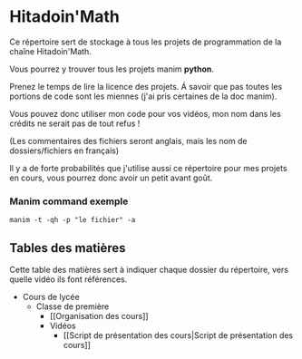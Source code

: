 # Hitadoin'Math

Ce répertoire sert de stockage à tous les projets de programmation de la chaîne Hitadoin'Math.

Vous pourrez y trouver tous les projets manim **python**.

Prenez le temps de lire la licence des projets.
Á savoir que pas toutes les portions de code sont les miennes (j'ai pris certaines de la doc manim).

Vous pouvez donc utiliser mon code pour vos vidéos, mon nom dans les crédits ne serait pas de tout refus !

(Les commentaires des fichiers seront anglais, mais les nom de dossiers/fichiers en français)

Il y a de forte probabilités que j'utilise aussi ce répertoire pour mes projets en cours, vous pourrez donc avoir un petit avant goût.
### Manim command exemple

```manim -t -qh -p "le fichier" -a```

## Tables des matières

Cette table des matières sert à indiquer chaque dossier du répertoire, vers quelle vidéo ils font références.

- Cours de lycée 
	- Classe de première
		- [[Organisation des cours]]
		- Vidéos
			- [[Script de présentation des cours|Script de présentation des cours]]